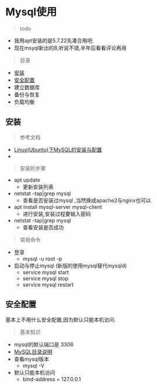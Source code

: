 # Mysql使用

>todo 

* 我用apt安装的是5.7.22先凑合用吧.
* 现在msyql新出的8,听说不错,半年后看看评论再用

>目录

* [安装](#安装)
* [安全配置](#安全配置)
* 建立数据库
* 备份与恢复
* 负载均衡


## 安装

> 参考文档

* [Linux(Ubuntu)下MySQL的安装与配置](https://www.cnblogs.com/boshen-hzb/p/5889633.html)
* [](http://www.linuxidc.com/Linux/2017-06/144805.htm)


> 安装的步骤

* apt update
    * 更新安装列表
* netstat -tap|grep mysql
    * 查看是否安装过mysql ,当然换成apache2与nginx也可以
* apt install mysql-server mysql-client
    * 进行安装,安装过程要输入密码
* netstat -tap|grep mysql
    * 查看安装是否成功
    
> 常用命令

* 登录
    * mysql -u root -p
* 启动与停止mysql (新版的使用mysql替代mysqld)
    * service mysql start
    * service mysql stop
    * service mysql restart
    

## 安全配置

基本上不用什么安全配置,因为默认只能本机访问.


> 基本知识
* mysql的默认端口是 3306
* [MySQL目录说明](https://www.cnblogs.com/dpf-learn/p/7513025.html)
* 查看mysql版本
    * mysql -V
* 默认只能本机访问
    * bind-address = 127.0.0.1
        
    
    


          
    


